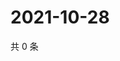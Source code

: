 # 2021-10-28

共 0 条

<!-- BEGIN WEIBO -->
<!-- 最后更新时间 Thu Oct 28 2021 22:08:43 GMT+0800 (China Standard Time) -->

<!-- END WEIBO -->
